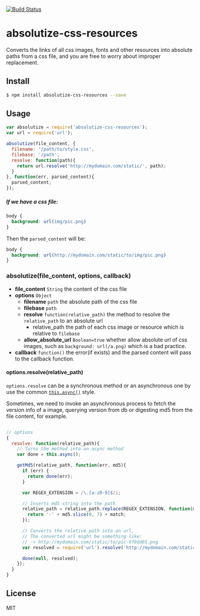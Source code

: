 [![Build Status](https://travis-ci.org/neuron-js/absolutize-css-resources.svg?branch=master)](https://travis-ci.org/neuron-js/absolutize-css-resources)

<!-- [![NPM version](https://badge.fury.io/js/absolutize-css-resources.svg)](http://badge.fury.io/js/absolutize-css-resources)
[![npm module downloads per month](http://img.shields.io/npm/dm/absolutize-css-resources.svg)](https://www.npmjs.org/package/absolutize-css-resources) -->
<!-- [![Dependency Status](https://david-dm.org/neuron-js/absolutize-css-resources.svg)](https://david-dm.org/neuron-js/absolutize-css-resources) -->

# absolutize-css-resources

Converts the links of all css images, fonts and other resources into absolute paths from a css file, and you are free to worry about improper replacement.

## Install

```sh
$ npm install absolutize-css-resources --save
```

## Usage

```js
var absolutize = require('absolutize-css-resources');
var url = require('url');

absolutize(file_content, {
  filename: '/path/to/style.css',
  filebase: '/path',
  resolve: function(path){
    return url.resolve('http://mydomain.com/static/', path); 
  }
}, function(err, parsed_content){
  parsed_content;
});
```

##### If we have a css file:

```css
body {
  background: url(img/pic.png)
}
```

Then the `parsed_content` will be:

```css
body {
  background: url(http://mydomain.com/static/to/img/pic.png)
}
```

### absolutize(file_content, options, callback)

- **file_content** `String` the content of the css file
- **options** `Object`
  - **filename** `path` the absolute path of the css file
  - **filebase** `path`
  - **resolve** `function(relative_path)` the method to resolve the `relative_path` to an absolute url
    - relative_path the path of each css image or resource which is relative to `filebase` 
  - **allow_absolute_url** `Boolean=true` whether allow absolute url of css images, such as `background: url(/a.png)` which is a bad practice.
- **callback** `function()` the error(if exists) and the parsed content will pass to the callback function.

#### options.resolve(relative_path)

`options.resolve` can be a synchronous method or an asynchronous one by use the common [`this.async()`](https://www.npmjs.com/package/wrap-as-async) style.

Sometimes, we need to invoke an asynchronous process to fetch the version info of a image, querying version from db or digesting md5 from the file content, for example.

```js

// options
{
  resolve: function(relative_path){
    // Turns the method into an async method
    var done = this.async();

    getMd5(relative_path, function(err, md5){
      if (err) {
        return done(err);
      }

      var REGEX_EXTENSION = /\.[a-z0-9]$/i;

      // Inserts md5 string into the path
      relative_path = relative_path.replace(REGEX_EXTENSION, function(match){
        return '-' + md5.slice(0, 7) + match;
      });

      // Converts the relative path into an url,
      // The converted url might be something like:
      // -> http://mydomain.com/static/to/pic-9f9dd65.png
      var resolved = require('url').resolve('http://mydomain.com/static/', relative_path);

      done(null, resolved);
    });
  }
}
```

## License

MIT
